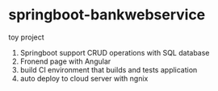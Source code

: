 # springboot-bankwebservice
toy project

1) Springboot support CRUD operations with SQL database
2) Fronend page with Angular
3) build CI environment that builds and tests application
4) auto deploy to cloud server with ngnix
